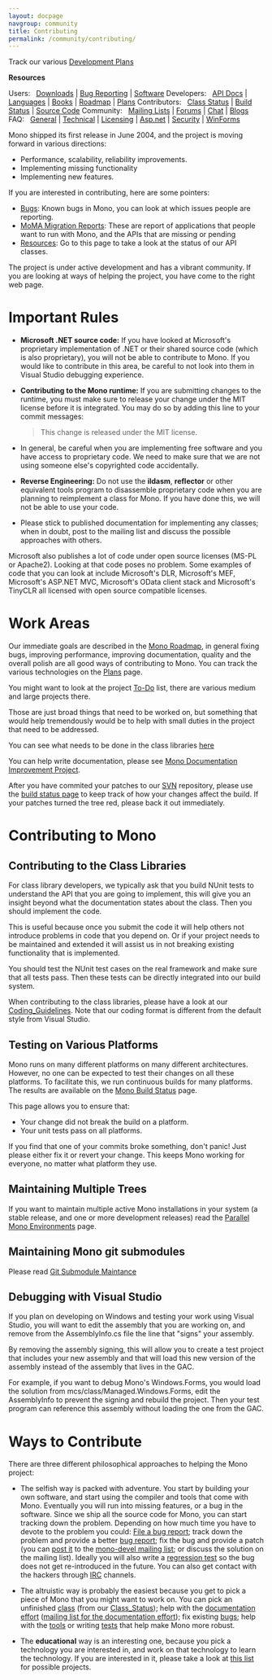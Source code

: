 ```yaml
---
layout: docpage
navgroup: community
title: Contributing
permalink: /community/contributing/
---
```


Track our various [Development Plans]({{site.github.url}}/old_site/Plans "Plans")

**Resources**

Users:
  [Downloads]({{site.github.url}}/old_site/Downloads "Downloads") | [Bug Reporting]({{site.github.url}}/old_site/Bugs "Bugs") | [Software]({{site.github.url}}/old_site/Software "Software")
 Developers:
  [API Docs](http://www.go-mono.com/docs/) | [Languages]({{site.github.url}}/old_site/Languages "Languages") | [Books]({{site.github.url}}/old_site/Books "Books") | [Roadmap]({{site.github.url}}/old_site/Mono_Project_Roadmap) | [Plans]({{site.github.url}}/old_site/Plans "Plans")
 Contributors:
  [Class Status]({{site.github.url}}/old_site/Resources#api-completion-status-pages "Resources") | [Build Status](http://wrench.mono-project.com/builds) | [Source Code]({{site.github.url}}/old_site/SourceCodeRepository)
 Community:
  [Mailing Lists]({{site.github.url}}/old_site/Mailing_Lists "Mailing Lists") | [Forums](http://www.go-mono.com/forums/) | [Chat]({{site.github.url}}/old_site/IRC "IRC") | [Blogs](http://www.go-mono.com/monologue/)
 FAQ:
  [General]({{site.github.url}}/old_site/FAQ:_General "FAQ: General") | [Technical]({{site.github.url}}/old_site/FAQ:_Technical "FAQ: Technical") | [Licensing]({{site.github.url}}/old_site/FAQ:_Licensing "FAQ: Licensing") | [Asp.net]({{site.github.url}}/old_site/FAQ:_ASP.NET "FAQ: ASP.NET") | [Security]({{site.github.url}}/old_site/FAQ:_Security "FAQ: Security") | [WinForms]({{site.github.url}}/old_site/FAQ:_Winforms "FAQ: Winforms")

Mono shipped its first release in June 2004, and the project is moving forward in various directions:

-   Performance, scalability, reliability improvements.
-   Implementing missing functionality
-   Implementing new features.

If you are interested in contributing, here are some pointers:

-   [Bugs]({{site.github.url}}/old_site/Bugs "Bugs"): Known bugs in Mono, you can look at which issues people are reporting.
-   [MoMA Migration Reports](/index.php?title=MoMA_Migration_Reports&action=edit&redlink=1 "MoMA Migration Reports (page does not exist)"): These are report of applications that people want to run with Mono, and the APIs that are missing or pending
-   [Resources]({{site.github.url}}/old_site/Resources "Resources"): Go to this page to take a look at the status of our API classes.

The project is under active development and has a vibrant community. If you are looking at ways of helping the project, you have come to the right web page.

Important Rules
===============

-   **Microsoft .NET source code:** If you have looked at Microsoft's proprietary implementation of .NET or their shared source code (which is also proprietary), you will not be able to contribute to Mono. If you would like to contribute in this area, be careful to not look into them in Visual Studio debugging experience.

-   **Contributing to the Mono runtime:** If you are submitting changes to the runtime, you must make sure to release your change under the MIT license before it is integrated. You may do so by adding this line to your commit messages:

    > This change is released under the MIT license.

-   In general, be careful when you are implementing free software and you have access to proprietary code. We need to make sure that we are not using someone else's copyrighted code accidentally.

-   **Reverse Engineering:** Do not use the **ildasm**, **reflector** or other equivalent tools program to disassemble proprietary code when you are planning to reimplement a class for Mono. If you have done this, we will not be able to use your code.

-   Please stick to published documentation for implementing any classes; when in doubt, post to the mailing list and discuss the possible approaches with others.

Microsoft also publishes a lot of code under open source licenses (MS-PL or Apache2). Looking at that code poses no problem. Some examples of code that you can look at include Microsoft's DLR, Microsoft's MEF, Microsoft's ASP.NET MVC, Microsoft's OData client stack and Microsoft's TinyCLR all licensed with open source compatible licenses.

Work Areas
==========

Our immediate goals are described in the [Mono Roadmap]({{site.github.url}}/old_site/Mono_Project_Roadmap), in general fixing bugs, improving performance, improving documentation, quality and the overall polish are all good ways of contributing to Mono. You can track the various technologies on the [Plans]({{site.github.url}}/old_site/Plans "Plans") page.

You might want to look at the project [To-Do]({{site.github.url}}/old_site/Todo "Todo") list, there are various medium and large projects there.

Those are just broad things that need to be worked on, but something that would help tremendously would be to help with small duties in the project that need to be addressed.

You can see what needs to be done in the class libraries [here](http://www.go-mono.com/status/)

You can help write documentation, please see [Mono Documentation Improvement Project]({{site.github.url}}/old_site/Mono_Documentation_Improvement_Project "Mono Documentation Improvement Project").

After you have commited your patches to our [SVN]({{site.github.url}}/old_site/SourceCodeRepository) repository, please use the [build status page](http://wrench.mono-project.com/builds) to keep track of how your changes affect the build. If your patches turned the tree red, please back it out immediately.

Contributing to Mono
====================

Contributing to the Class Libraries
-----------------------------------

For class library developers, we typically ask that you build NUnit tests to understand the API that you are going to implement, this will give you an insight beyond what the documentation states about the class. Then you should implement the code.

This is useful because once you submit the code it will help others not introduce problems in code that you depend on. Or if your project needs to be maintained and extended it will assist us in not breaking existing functionality that is implemented.

You should test the NUnit test cases on the real framework and make sure that all tests pass. Then these tests can be directly integrated into our build system.

When contributing to the class libraries, please have a look at our [Coding\_Guidelines]({{site.github.url}}/old_site/Coding_Guidelines "Coding Guidelines"). Note that our coding format is different from the default style from Visual Studio.

Testing on Various Platforms
----------------------------

Mono runs on many different platforms on many different architectures. However, no one can be expected to test their changes on all these platforms. To facilitate this, we run continuous builds for many platforms. The results are available on the [Mono Build Status](http://wrench.mono-project.com/) page.

This page allows you to ensure that:

-   Your change did not break the build on a platform.
-   Your unit tests pass on all platforms.

If you find that one of your commits broke something, don't panic! Just please either fix it or revert your change. This keeps Mono working for everyone, no matter what platform they use.

Maintaining Multiple Trees
--------------------------

If you want to maintain multiple active Mono installations in your system (a stable release, and one or more development releases) read the [Parallel Mono Environments]({{site.github.url}}/old_site/Parallel_Mono_Environments "Parallel Mono Environments") page.

Maintaining Mono git submodules
-------------------------------

Please read [Git Submodule Maintance](/index.php?title=Git_Submodule_Maintance&action=edit&redlink=1 "Git Submodule Maintance (page does not exist)")

Debugging with Visual Studio
----------------------------

If you plan on developing on Windows and testing your work using Visual Studio, you will want to edit the assembly that you are working on, and remove from the AssemblyInfo.cs file the line that "signs" your assembly.

By removing the assembly signing, this will allow you to create a test project that includes your new assembly and that will load this new version of the assembly instead of the assembly that lives in the GAC.

For example, if you want to debug Mono's Windows.Forms, you would load the solution from mcs/class/Managed.Windows.Forms, edit the AssemblyInfo to prevent the signing and rebuild the project. Then your test program can reference this assembly without loading the one from the GAC.

Ways to Contribute
==================

There are three different philosophical approaches to helping the Mono project:

-   The selfish way is packed with adventure. You start by building your own software, and start using the compiler and tools that come with Mono. Eventually you will run into missing features, or a bug in the software. Since we ship all the source code for Mono, you can start tracking down the problem. Depending on how much time you have to devote to the problem you could: [File a bug report]({{site.github.url}}/old_site/Bugs "Bugs"); track down the problem and provide a better [bug report]({{site.github.url}}/old_site/Bugs "Bugs"); fix the bug and provide a patch (you can [post it](mailto:mono-devel-list@ximian.com) to the [mono-devel mailing list](http://lists.ximian.com/mailman/listinfo/mono-devel-list); or discuss the solution on the mailing list). Ideally you will also write a [regression test]({{site.github.url}}/old_site/Test_Suite "Test Suite") so the bug does not get re-introduced in the future. You can also get contact with the hackers through [IRC]({{site.github.url}}/old_site/IRC "IRC") channels.

-   The altruistic way is probably the easiest because you get to pick a piece of Mono that you might want to work on. You can pick an unfinished [class]({{site.github.url}}/old_site/The_Class_Library "The Class Library") (from our [Class\_Status]({{site.github.url}}/old_site/Class_Status "Class Status")); help with the [documentation effort]({{site.github.url}}/old_site/Documentation "Documentation") ([mailing list for the documentation effort](http://lists.ximian.com/mailman/listinfo/mono-docs-list)); fix existing [bugs]({{site.github.url}}/old_site/Bugs); help with the [tools]({{site.github.url}}/old_site/Tools "Tools") or writing [tests]({{site.github.url}}/old_site/Test_Suite "Test Suite") that help make Mono more robust.

-   The **educational** way is an interesting one, because you pick a technology you are interested in, and work on that technology to learn the technology. If you are interested in it, please take a look at [this list]({{site.github.url}}/old_site/StudentProjects "StudentProjects") for possible projects.

